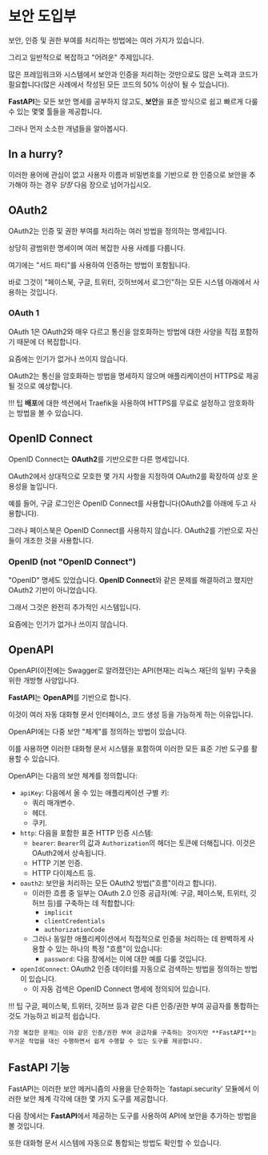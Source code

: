 # 보안 도입부

보안, 인증 및 권한 부여를 처리하는 방법에는 여러 가지가 있습니다.

그리고 일반적으로 복잡하고 "어려운" 주제입니다.

많은 프레임워크와 시스템에서 보안과 인증을 처리하는 것만으로도 많은 노력과 코드가 필요합니다(많은 사례에서 작성된 모든 코드의 50% 이상이 될 수 있습니다).

**FastAPI**는 모든 보안 명세를 공부하지 않고도, **보안**을 표준 방식으로 쉽고 빠르게 다룰 수 있는 몇몇 툴들을 제공합니다.

그러나 먼저 소소한 개념들을 알아봅시다.

## In a hurry?

이러한 용어에 관심이 없고 사용자 이름과 비밀번호를 기반으로 한 인증으로 보안을 추가해야 하는 경우 *당장* 다음 장으로 넘어가십시오.

## OAuth2

OAuth2는 인증 및 권한 부여를 처리하는 여러 방법을 정의하는 명세입니다.

상당히 광범위한 명세이며 여러 복잡한 사용 사례를 다룹니다.

여기에는 "서드 파티"를 사용하여 인증하는 방법이 포함됩니다.

바로 그것이 "페이스북, 구글, 트위터, 깃허브에서 로그인"하는 모든 시스템 아래에서 사용하는 것입니다.

### OAuth 1

OAuth 1은 OAuth2와 매우 다르고 통신을 암호화하는 방법에 대한 사양을 직접 포함하기 때문에 더 복잡합니다.

요즘에는 인기가 없거나 쓰이지 않습니다.

OAuth2는 통신을 암호화하는 방법을 명세하지 않으며 애플리케이션이 HTTPS로 제공될 것으로 예상합니다.

!!! 팁
    **배포**에 대한 섹션에서 Traefik을 사용하여 HTTPS를 무료로 설정하고 암호화하는 방법을 볼 수 있습니다.


## OpenID Connect

OpenID Connect는 **OAuth2**를 기반으로한 다른 명세입니다.

OAuth2에서 상대적으로 모호한 몇 가지 사항을 지정하여 OAuth2를 확장하여 상호 운용성을 높입니다.

예를 들어, 구글 로그인은 OpenID Connect를 사용합니다(OAuth2를 아래에 두고 사용합니다).

그러나 페이스북은 OpenID Connect를 사용하지 않습니다. OAuth2를 기반으로 자신들이 개조한 것을 사용합니다.

### OpenID (not "OpenID Connect")

"OpenID" 명세도 있었습니다. **OpenID Connect**와 같은 문제를 해결하려고 했지만 OAuth2 기반이 아니었습니다.

그래서 그것은 완전히 추가적인 시스템입니다.

요즘에는 인기가 없거나 쓰이지 않습니다.

## OpenAPI

OpenAPI(이전에는 Swagger로 알려졌던)는 API(현재는 리눅스 재단의 일부) 구축을 위한 개방형 사양입니다.

**FastAPI**는 **OpenAPI**를 기반으로 합니다.

이것이 여러 자동 대화형 문서 인터페이스, 코드 생성 등을 가능하게 하는 이유입니다.

OpenAPI에는 다중 보안 "체계"를 정의하는 방법이 있습니다.

이를 사용하면 이러한 대화형 문서 시스템을 포함하여 이러한 모든 표준 기반 도구를 활용할 수 있습니다.

OpenAPI는 다음의 보안 체계를 정의합니다:

* `apiKey`: 다음에서 올 수 있는 애플리케이션 구별 키:
    * 쿼리 매개변수.
    * 헤더.
    * 쿠키.
* `http`: 다음을 포함한 표준 HTTP 인증 시스템:
    * `bearer`: `Bearer`의 값과 `Authorization`의 헤더는 토큰에 더해집니다. 이것은 OAuth2에서 상속됩니다.
    * HTTP 기본 인증.
    * HTTP 다이제스트 등.
* `oauth2`: 보안을 처리하는 모든 OAuth2 방법("흐름"이라고 합니다).
    * 이러한 흐름 중 일부는 OAuth 2.0 인증 공급자(예: 구글, 페이스북, 트위터, 깃허브 등)를 구축하는 데 적합합니다:
        * `implicit`
        * `clientCredentials`
        * `authorizationCode`
    * 그러나 동일한 애플리케이션에서 직접적으로 인증을 처리하는 데 완벽하게 사용할 수 있는 하나의 특정 "흐름"이 있습니다:
        * `password`: 다음 장에서는 이에 대한 예를 다룰 것입니다.
* `openIdConnect`: OAuth2 인증 데이터를 자동으로 검색하는 방법을 정의하는 방법이 있습니다.
    * 이 자동 검색은 OpenID Connect 명세에 정의되어 있습니다.


!!! 팁
    구글, 페이스북, 트위터, 깃허브 등과 같은 다른 인증/권한 부여 공급자를 통합하는 것도 가능하고 비교적 쉽습니다.

    가장 복잡한 문제는 이와 같은 인증/권한 부여 공급자를 구축하는 것이지만 **FastAPI**는 무거운 작업을 대신 수행하면서 쉽게 수행할 수 있는 도구를 제공합니다.

## **FastAPI** 기능

FastAPI는 이러한 보안 메커니즘의 사용을 단순화하는 `fastapi.security' 모듈에서 이러한 보안 체계 각각에 대한 몇 가지 도구를 제공합니다.

다음 장에서는 **FastAPI**에서 제공하는 도구를 사용하여 API에 보안을 추가하는 방법을 볼 것입니다.

또한 대화형 문서 시스템에 자동으로 통합되는 방법도 확인할 수 있습니다.
